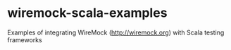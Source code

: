 wiremock-scala-examples
=======================

Examples of integrating WireMock (http://wiremock.org) with Scala testing frameworks
